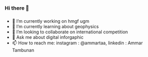 ### Hi there 👋



###
- 🔭 I’m currently working on hmgf ugm
- 🌱 I’m currently learning about geophysics
- 👯 I’m looking to collaborate on international competition
- 💬 Ask me about digital inforgaphic
- 📫 How to reach me: instagram : @ammartaa, linkedin : Ammar Tambunan

